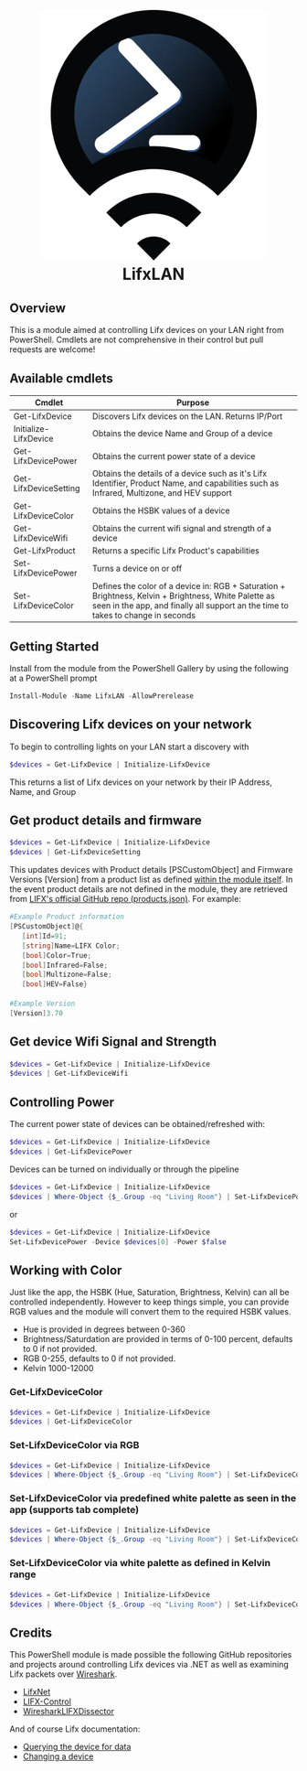 <h1 align="center">
  <br>
  <img width="400" src="lifxlan.png">
  <br>
    LifxLAN
  <br>
</h1>

## Overview

This is a module aimed at controlling Lifx devices on your LAN right from PowerShell. Cmdlets are not comprehensive in their control but pull requests are welcome!

## Available cmdlets

| Cmdlet                |    Purpose    |
| --------------------- | ----------- |
| Get-LifxDevice        | Discovers Lifx devices on the LAN. Returns IP/Port  |
| Initialize-LifxDevice | Obtains the device Name and Group of a device    |
| Get-LifxDevicePower   | Obtains the current power state of a device |
| Get-LifxDeviceSetting | Obtains the details of a device such as it's Lifx Identifier, Product Name, and capabilities such as Infrared, Multizone, and HEV support |
| Get-LifxDeviceColor   | Obtains the HSBK values of a device  |
| Get-LifxDeviceWifi    | Obtains the current wifi signal and strength of a device |
| Get-LifxProduct       | Returns a specific Lifx Product's capabilities |
| Set-LifxDevicePower   | Turns a device on or off |
| Set-LifxDeviceColor   | Defines the color of a device in: RGB + Saturation + Brightness, Kelvin + Brightness, White Palette as seen in the app, and finally all support an the time to takes to change in seconds |

## Getting Started

Install from the module from the PowerShell Gallery by using the following at a PowerShell prompt

```powershell
Install-Module -Name LifxLAN -AllowPrerelease
```

## Discovering Lifx devices on your network

To begin to controlling lights on your LAN start a discovery with

```powershell
$devices = Get-LifxDevice | Initialize-LifxDevice
```

This returns a list of Lifx devices on your network by their IP Address, Name, and Group

## Get product details and firmware

```powershell
$devices = Get-LifxDevice | Initialize-LifxDevice
$devices | Get-LifxDeviceSetting
```

This updates devices with Product details [PSCustomObject] and Firmware Versions [Version] from a product list as defined [within the module itself](https://github.com/AdhocAdam/LifxLAN/blob/a69c49a277df546dbd11b89aa609d35b96c55a0e/Public/Product/Get-LifxProduct.ps1#L33). In the event product details are not defined in the module, they are retrieved from [LIFX's official GitHub repo (products.json)](https://github.com/LIFX/products). For example:

```powershell
#Example Product information
[PSCustomObject]@{
   [int]Id=91;
   [string]Name=LIFX Color;
   [bool]Color=True;
   [bool]Infrared=False;
   [bool]Multizone=False;
   [bool]HEV=False}

#Example Version
[Version]3.70
```

## Get device Wifi Signal and Strength

```powershell
$devices = Get-LifxDevice | Initialize-LifxDevice
$devices | Get-LifxDeviceWifi
```

## Controlling Power

The current power state of devices can be obtained/refreshed with:

```powershell
$devices = Get-LifxDevice | Initialize-LifxDevice
$devices | Get-LifxDevicePower
```

Devices can be turned on individually or through the pipeline

```powershell
$devices = Get-LifxDevice | Initialize-LifxDevice
$devices | Where-Object {$_.Group -eq "Living Room"} | Set-LifxDevicePower -Power $true
```

or

```powershell
$devices = Get-LifxDevice | Initialize-LifxDevice
Set-LifxDevicePower -Device $devices[0] -Power $false
```

## Working with Color

Just like the app, the HSBK (Hue, Saturation, Brightness, Kelvin) can all be controlled independently. However to keep things simple, you can provide RGB values and the module will convert them to the required HSBK values.

- Hue is provided in degrees between 0-360
- Brightness/Saturdation are provided in terms of 0-100 percent, defaults to 0 if not provided.
- RGB 0-255, defaults to 0 if not provided.
- Kelvin 1000-12000

### Get-LifxDeviceColor
```powershell
$devices = Get-LifxDevice | Initialize-LifxDevice
$devices | Get-LifxDeviceColor
```

### Set-LifxDeviceColor via RGB

```powershell
$devices = Get-LifxDevice | Initialize-LifxDevice
$devices | Where-Object {$_.Group -eq "Living Room"} | Set-LifxDeviceColor -Red 200 -Blue 13 -Brightness 75 -Saturation 100
```

### Set-LifxDeviceColor via predefined white palette as seen in the app (supports tab complete)

```powershell
$devices = Get-LifxDevice | Initialize-LifxDevice
$devices | Where-Object {$_.Group -eq "Living Room"} | Set-LifxDeviceColor -Brightness 100 -White 'Sunset' -SecondsToTransition 1.5
```

### Set-LifxDeviceColor via white palette as defined in Kelvin range

```powershell
$devices = Get-LifxDevice | Initialize-LifxDevice
$devices | Where-Object {$_.Group -eq "Living Room"} | Set-LifxDeviceColor -Kelvin 7500 -Brightness 100
```

## Credits

This PowerShell module is made possible the following GitHub repositories and projects around controlling Lifx devices via .NET as well as examining Lifx packets over [Wireshark](https://www.wireshark.org/).

- [LifxNet](https://github.com/dotMorten/LifxNet)
- [LIFX-Control](https://github.com/PhilWheat/LIFX-Control)
- [WiresharkLIFXDissector](https://github.com/mab5vot9us9a/WiresharkLIFXDissector)

And of course Lifx documentation:

- [Querying the device for data](https://lan.developer.lifx.com/docs/querying-the-device-for-data)
- [Changing a device](https://lan.developer.lifx.com/docs/changing-a-device)

